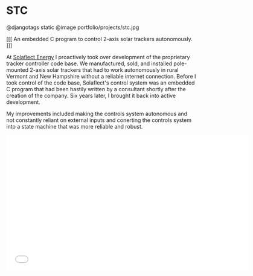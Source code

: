STC
===

@djangotags static
@image portfolio/projects/stc.jpg

[[[ An embedded C program to control 2-axis solar trackers autonomously. ]]]


At [Solaflect Energy][solaflect] I proactively took over development of the
proprietary tracker controller code base. We manufactured, sold, and installed
pole-mounted 2-axis solar trackers that had to work autonomously in rural
Vermont and New Hampshire without a reliable internet connection. Before I took
control of the code base, Solaflect's control system was an embedded C program 
that had been hastily written by a consultant shortly after the creation of the
company. Six years later, I brought it back into active development.

My improvements included making the controls system autonomous and not
constantly reliant on external inputs and conerting the controls system into a
state machine that was more reliable and robust.

<iframe src='//gifs.com/embed/solaflect-day-in-the-life-of-a-solar-tracker-wjMm4w' frameborder='0' scrolling='no' width='640px' height='360px' style='-webkit-backface-visibility: hidden;-webkit-transform: scale(1);'></iframe>


[solaflect]: http://www.solaflect.com/
